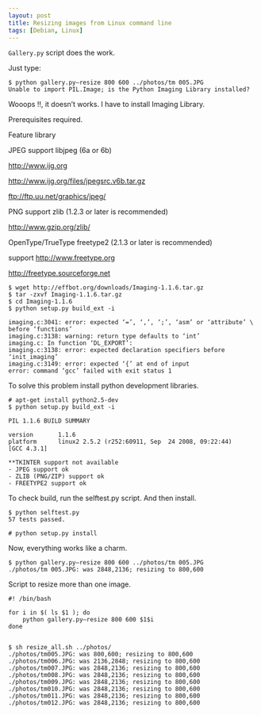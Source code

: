 ```yaml
---
layout: post
title: Resizing images from Linux command line
tags: [Debian, Linux]
---
```


`Gallery.py` script does the work.

Just type:

``` 
$ python gallery.py—resize 800 600 ../photos/tm 005.JPG
Unable to import PIL.Image; is the Python Imaging Library installed?
```

Wooops !!, it doesn’t works. I have to install Imaging Library.

Prerequisites required.

Feature library

JPEG support libjpeg (6a or 6b)

http://www.ijg.org

http://www.ijg.org/files/jpegsrc.v6b.tar.gz

ftp://ftp.uu.net/graphics/jpeg/

PNG support zlib (1.2.3 or later is recommended)

http://www.gzip.org/zlib/

OpenType/TrueType freetype2 (2.1.3 or later is recommended)

support http://www.freetype.org

http://freetype.sourceforge.net

```
$ wget http://effbot.org/downloads/Imaging-1.1.6.tar.gz
$ tar -zxvf Imaging-1.1.6.tar.gz
$ cd Imaging-1.1.6
$ python setup.py build_ext -i

imaging.c:3041: error: expected ‘=’, ‘,’, ‘;’, ‘asm’ or ‘attribute’ \
before ‘functions’
imaging.c:3138: warning: return type defaults to ‘int’
imaging.c: In function ‘DL_EXPORT’:
imaging.c:3138: error: expected declaration specifiers before ‘init_imaging’
imaging.c:3149: error: expected ‘{’ at end of input
error: command ‘gcc’ failed with exit status 1
```

To solve this problem install python development libraries.

```
# apt-get install python2.5-dev
$ python setup.py build_ext -i

PIL 1.1.6 BUILD SUMMARY

version       1.1.6
platform      linux2 2.5.2 (r252:60911, Sep  24 2008, 09:22:44)
[GCC 4.3.1]

**TKINTER support not available
- JPEG support ok
- ZLIB (PNG/ZIP) support ok
- FREETYPE2 support ok
```

To check build, run the selftest.py script. And then install.

``` 
$ python selftest.py
57 tests passed.

# python setup.py install
```

Now, everything works like a charm.

```
$ python gallery.py—resize 800 600 ../photos/tm 005.JPG
./photos/tm 005.JPG: was 2848,2136; resizing to 800,600
```

Script to resize more than one image.

```
#! /bin/bash

for i in $( ls $1 ); do
	python gallery.py—resize 800 600 $1$i
done

 
$ sh resize_all.sh ../photos/
./photos/tm005.JPG: was 800,600; resizing to 800,600
./photos/tm006.JPG: was 2136,2848; resizing to 800,600
./photos/tm007.JPG: was 2848,2136; resizing to 800,600
./photos/tm008.JPG: was 2848,2136; resizing to 800,600
./photos/tm009.JPG: was 2848,2136; resizing to 800,600
./photos/tm010.JPG: was 2848,2136; resizing to 800,600
./photos/tm011.JPG: was 2848,2136; resizing to 800,600
./photos/tm012.JPG: was 2848,2136; resizing to 800,600
```

